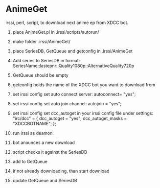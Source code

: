 AnimeGet
========

irssi, perl, script, to download next anime ep from XDCC bot.

1. place AnimeGet.pl in .irssi/scripts/autorun/
2. make folder .irssi/AnimeGet/
3. place SeriesDB, GetQueue and getconfig in .irssi/AnimeGet
4. Add series to SeriesDB in format: SeriesName::lastepnr::Quality1080p::AlternativeQuality720p
5. GetQueue should be empty
6. getconfig holds the name of the XDCC bot you want to download from
7. set irssi config set auto connect server: autoconnect= "yes";
8. set irssi config set auto join channel: autojoin = "yes";
9. set irssi config set dcc_autoget in your irssi config file under settings: "irc/dcc" = { dcc_autoget = "yes"; dcc_autoget_masks = "XDCCBOTNAME"; };
10. run irssi as deamon.

1. bot anounces a new download
2. script checks it against the SeriesDB
3. add to GetQueue
4. if not already downloading, than start download
5. update GetQueue and SeriesDB
